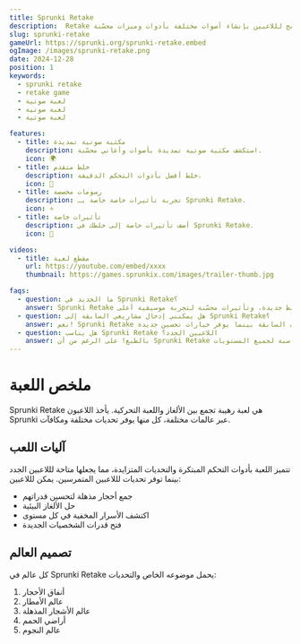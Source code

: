 ```yaml
---
title: Sprunki Retake
description:  Retake يمثل تجديدًا جديدًا للتجربة الموسيقية التقليدية. هو حيث يلتقي الإبداع مع التكنولوجيا ليسمح لللاعبين بإنشاء أصوات مختلفة بأدوات وميزات محسّنة.
slug: sprunki-retake
gameUrl: https://sprunki.org/sprunki-retake.embed
ogImage: /images/sprunki-retake.png
date: 2024-12-28
position: 1
keywords:
  - sprunki retake
  - retake game
  - لعبة صوتية
  - لعبة صوتية
  - لعبة صوتية

features:
  - title: مكتبة صوتية تمديدة
    description: استكشف مكتبة صوتية تمديدة بأصوات وأغاني محسّنة.
    icon: 🌍
  - title: خلط متقدم
    description: خلط أفضل بأدوات التحكم الدقيقة.
    icon: 🧩
  - title: رسومات مخصصة
    description: تجربة تأثيرات خاصة خاصة بـ Sprunki Retake.
    icon: ⭐
  - title: تأثيرات خاصة
    description: أضف تأثيرات خاصة إلى خلطك في Sprunki Retake.
    icon: 💫

videos:
  - title: مقطع لعبة
    url: https://youtube.com/embed/xxxx
    thumbnail: https://games.sprunkix.com/images/trailer-thumb.jpg

faqs:
  - question: ما الجديد في Sprunki Retake؟
    answer: Sprunki Retake يقدم صوت أفضل، أدوات خلط جديدة، وتأثيرات محسّنة لتجربة موسيقية أعلى.
  - question: هل يمكنني إدخال مشاريعي السابقة إلى Sprunki Retake؟
    answer: نعم! Sprunki Retake يدعم إدخال مشاريع من الإصدارات السابقة بينما يوفر خيارات تحسين جديدة.
  - question: هل يناسب Sprunki Retake اللاعبين الجدد؟
    answer: بالطبع! على الرغم من أن Sprunki Retake يوفر ميزات متقدمة، إلا أنه يحتوي على واجهة سهلة الاستخدام مناسبة لجميع المستويات.
---
```


# ملخص اللعبة

Sprunki Retake هي لعبة رهيبة تجمع بين الألغاز واللعبة التحركية. يأخذ اللاعبون Sprunki عبر عالمات مختلفة، كل منها يوفر تحديات مختلفة ومكافآت.

## آليات اللعب

تتميز اللعبة بأدوات التحكم المبتكرة والتحديات المتزايدة، مما يجعلها متاحة لللاعبين الجدد بينما توفر تحديات لللاعبين المتمرسين. يمكن لللاعبين:

- جمع أحجار مذهلة لتحسين قدراتهم
- حل الألغاز البيئية
- اكتشف الأسرار المخفية في كل مستوى
- فتح قدرات الشخصيات الجديدة

## تصميم العالم

كل عالم في Sprunki Retake يحمل موضوعه الخاص والتحديات:

1. أنفاق الأحجار
2. عالم الأمطار
3. عالم الأشجار المذهلة
4. أراضي الحمم
5. عالم النجوم